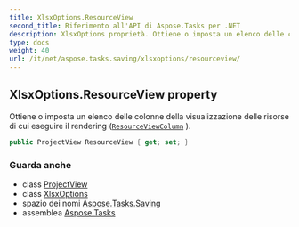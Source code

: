 ```yaml
---
title: XlsxOptions.ResourceView
second_title: Riferimento all'API di Aspose.Tasks per .NET
description: XlsxOptions proprietà. Ottiene o imposta un elenco delle colonne della visualizzazione delle risorse di cui eseguire il rendering ResourceViewColumn .
type: docs
weight: 40
url: /it/net/aspose.tasks.saving/xlsxoptions/resourceview/
---
```

## XlsxOptions.ResourceView property

Ottiene o imposta un elenco delle colonne della visualizzazione delle risorse di cui eseguire il rendering ([`ResourceViewColumn`](../../../aspose.tasks.visualization/resourceviewcolumn/) ).

```csharp
public ProjectView ResourceView { get; set; }
```

### Guarda anche

* class [ProjectView](../../../aspose.tasks.visualization/projectview/)
* class [XlsxOptions](../)
* spazio dei nomi [Aspose.Tasks.Saving](../../xlsxoptions/)
* assemblea [Aspose.Tasks](../../../)



